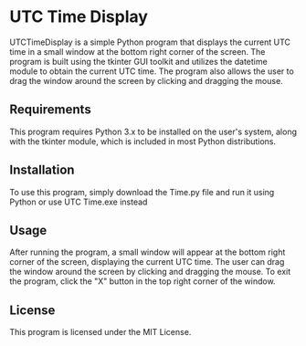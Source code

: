 # UTC Time Display
UTCTimeDisplay is a simple Python program that displays the current UTC time in a small window at the bottom right corner of the screen. The program is built using the tkinter GUI toolkit and utilizes the datetime module to obtain the current UTC time. The program also allows the user to drag the window around the screen by clicking and dragging the mouse.

## Requirements
This program requires Python 3.x to be installed on the user's system, along with the tkinter module, which is included in most Python distributions.

## Installation
To use this program, simply download the Time.py file and run it using Python or use UTC Time.exe instead

## Usage
After running the program, a small window will appear at the bottom right corner of the screen, displaying the current UTC time. The user can drag the window around the screen by clicking and dragging the mouse. To exit the program, click the "X" button in the top right corner of the window.

## License
This program is licensed under the MIT License.
